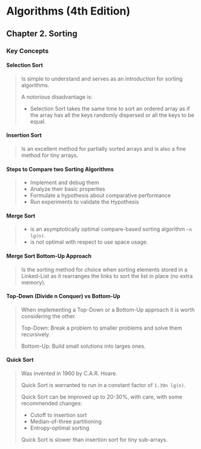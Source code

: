 # Algorithms (4th Edition)

## Chapter 2. Sorting

### Key Concepts

#### Selection Sort

> Is simple to understand and serves as an introduction for sorting algorithms.
>
> A notorious disadvantage is:
>
> * Selection Sort takes the same time to sort an ordered array as if the array has all the keys randomly dispersed or all the keys to be equal.

#### Insertion Sort

> Is an excellent method for partially sorted arrays and is also a fine method for tiny arrays.

#### Steps to Compare two Sorting Algorithms

> * Implement and debug them
> * Analyze their basic properties
> * Formulate a hypothesis about comparative performance
> * Run experiments to validate the Hypothesis

#### Merge Sort

> * is an asymptotically optimal compare-based sorting algorithm `~n lg(n)`.
> * is not optimal with respect to use space usage.

#### Merge Sort Bottom-Up Approach

> Is the sorting method for choice when sorting elements stored in a Linked-List as it rearranges the links to sort the list in place (no extra memory).

#### Top-Down (Divide n Conquer) vs Bottom-Up

> When implementing a Top-Down or a Bottom-Up approach it is worth considering the other.
>
> Top-Down: Break a problem to smaller problems and solve them recursively.
>
> Bottom-Up: Build small solutions into larges ones.

#### Quick Sort

> Was invented in 1960 by C.A.R. Hoare.
>
> Quick Sort is warranted to run in a constant factor of `1.39n lg(n)`.
>
> Quick Sort can be improved up to 20-30%, with care, with some recommended changes:
>
> * Cutoff to insertion sort
> * Median-of-three partitioning
> * Entropy-optimal sorting
>
> Quick Sort is slower than insertion sort for tiny sub-arrays.
